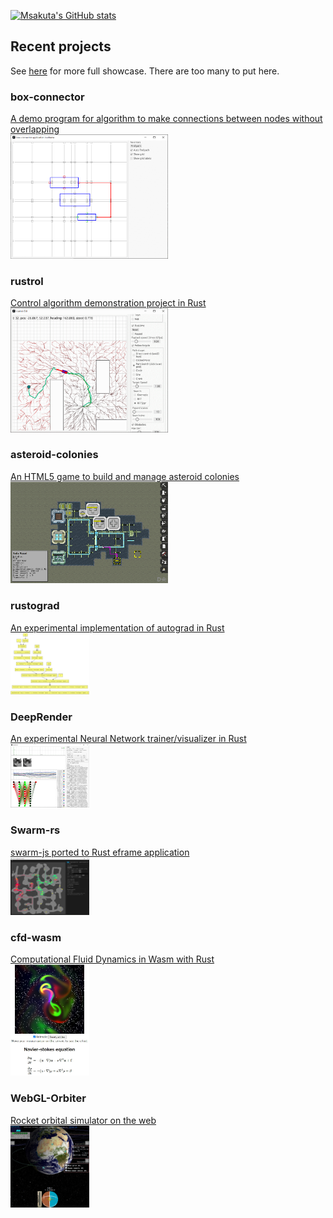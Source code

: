 [![Msakuta's GitHub stats](https://github-readme-stats.vercel.app/api?username=msakuta)](https://github.com/anuraghazra/github-readme-stats)

## Recent projects

See [here](https://msakuta.github.io/showcase.html) for more full showcase.
There are too many to put here.

### box-connector
<div class="showcase">
<a href="https://github.com/msakuta/box-connector">
<div>A demo program for algorithm to make connections between nodes without overlapping</div>
<div><img src="images/showcase/box-connector.png" alt="" style="width: 50%;"/></div>
</a>
</div>

### rustrol
<div class="showcase">
<a href="https://github.com/msakuta/rustrol">
<div>Control algorithm demonstration project in Rust</div>
<div><img src="images/showcase/rustrol.png" alt="" style="width: 50%;"/></div>
</a>
</div>

### asteroid-colonies
<div class="showcase">
<a href="https://github.com/msakuta/asteroid-colonies">
<div>An HTML5 game to build and manage asteroid colonies</div>
<div><img src="images/showcase/asteroid-colonies.png" alt="" style="width: 50%;"/></div>
</a>
</div>

### rustograd
<a href="https://github.com/msakuta/rustograd">
<div>An experimental implementation of autograd in Rust</div>
<div><img src="images/showcase/rustograd.png" alt="" style="width: 25%;"/></div>
</a>

### DeepRender
<a href="https://github.com/msakuta/DeepRender">
    <div>An experimental Neural Network trainer/visualizer in Rust</div>
    <div><img src="images/showcase/screenshot02.png" alt="" style="width: 25%;"/></div>
</a>

### Swarm-rs
<a href="https://github.com/msakuta/swarm-rs">
    <div>swarm-js ported to Rust eframe application</div>
    <div><img src="images/showcase/swarm-rs.png" alt="" style="width: 25%;"/></div>
</a>

### cfd-wasm
<a href="https://github.com/msakuta/cfd-wasm">
    <div>Computational Fluid Dynamics in Wasm with Rust</div>
    <div><img src="images/showcase/cfd-wasm.jpg" alt="" style="width: 25%;" /></div>
</a>

### WebGL-Orbiter
<a href="https://github.com/msakuta/WebGL-Orbiter">
    <div>Rocket orbital simulator on the web</div>
    <div><img src="images/showcase/WebGL-Orbiter.jpg" alt="" style="width: 25%;"/></div>
</a>
